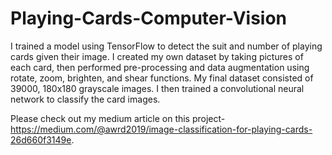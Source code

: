 # Playing-Cards-Computer-Vision
I trained a model using TensorFlow to detect the suit and number of playing cards given their image. I created my own dataset by taking pictures of each card, then performed pre-processing and data augmentation using rotate, zoom, brighten, and shear functions. My final dataset consisted of 39000, 180x180 grayscale images. I then trained a convolutional neural network to classify the card images.

Please check out my medium article on this project- https://medium.com/@awrd2019/image-classification-for-playing-cards-26d660f3149e.
